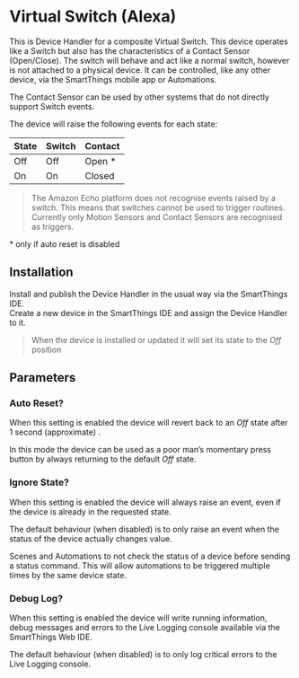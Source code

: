 # Virtual Switch (Alexa)
This is Device Handler for a composite Virtual Switch.  This device operates like a Switch but also has the characteristics of a Contact Sensor (Open/Close).  The switch will behave and act like a normal switch, however is not attached to a physical device.  It can be controlled, like any other device, via the SmartThings mobile app or Automations.  

The Contact Sensor can be used by other systems that do not directly support Switch events.  

The device will raise the following events for each state:


| State        | Switch       | Contact      |
| ------------ | ------------ | ------------ |
| Off          | Off          | Open *       |
| On           | On           | Closed       |


> The Amazon Echo platform does not recognise events raised by a switch. This means that switches cannot be used to trigger routines.  Currently only Motion Sensors and Contact Sensors are recognised as triggers.

\* only if auto reset is disabled 


## Installation 
Install and publish the Device Handler in the usual way via the SmartThings IDE.   
Create a new device in the SmartThings IDE and assign the Device Handler to it. 

> When the device is installed or updated it will set its state to the *Off* position


## Parameters

### Auto Reset?
When this setting is enabled the device will revert back to an *Off* state after 1 second (approximate) . 

In this mode the device can be used as a poor man’s momentary press button by always returning to the default *Off* state.


### Ignore State?
When this setting is enabled the device will always raise an event, even if the device is already in the requested state.

The default behaviour (when disabled) is to only raise an event when the status of the device actually changes value.  

Scenes and Automations to not check the status of a device before sending a status command.  This will allow automations to be triggered multiple times by the same device state.


### Debug Log?
When this setting is enabled the device will write running information, debug messages and errors to the Live Logging console available via the SmartThings Web IDE.

The default behaviour (when disabled) is to only log critical errors to the Live Logging console.  


